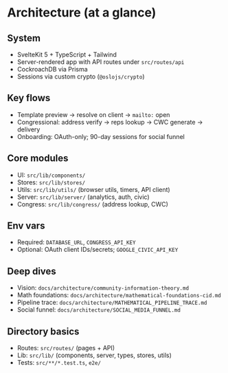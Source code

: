 # Architecture (at a glance)

## System
- SvelteKit 5 + TypeScript + Tailwind
- Server-rendered app with API routes under `src/routes/api`
- CockroachDB via Prisma
- Sessions via custom crypto (`@oslojs/crypto`)

## Key flows
- Template preview → resolve on client → `mailto:` open
- Congressional: address verify → reps lookup → CWC generate → delivery
- Onboarding: OAuth-only; 90-day sessions for social funnel

## Core modules
- UI: `src/lib/components/`
- Stores: `src/lib/stores/`
- Utils: `src/lib/utils/` (browser utils, timers, API client)
- Server: `src/lib/server/` (analytics, auth, civic)
- Congress: `src/lib/congress/` (address lookup, CWC)

## Env vars
- Required: `DATABASE_URL`, `CONGRESS_API_KEY`
- Optional: OAuth client IDs/secrets; `GOOGLE_CIVIC_API_KEY`

## Deep dives
- Vision: `docs/architecture/community-information-theory.md`
- Math foundations: `docs/architecture/mathematical-foundations-cid.md`
- Pipeline trace: `docs/architecture/MATHEMATICAL_PIPELINE_TRACE.md`
- Social funnel: `docs/architecture/SOCIAL_MEDIA_FUNNEL.md`

## Directory basics
- Routes: `src/routes/` (pages + API)
- Lib: `src/lib/` (components, server, types, stores, utils)
- Tests: `src/**/*.test.ts`, `e2e/`
